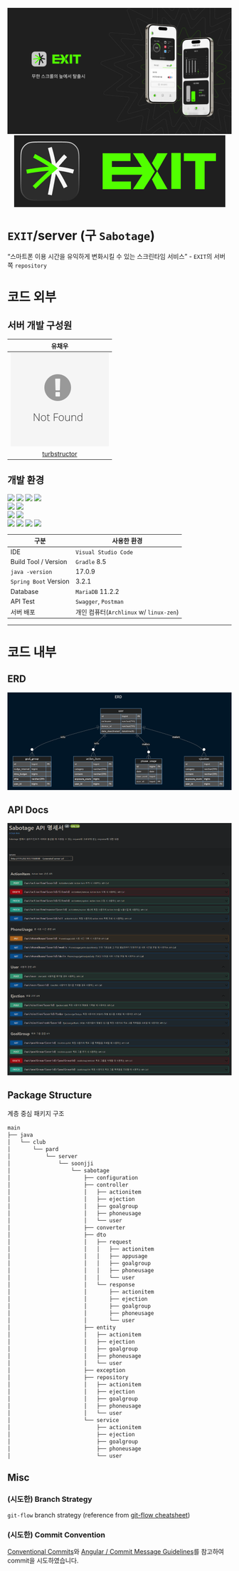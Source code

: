 <p align="center">
    <img src="./assets/exit-startpage.png" />
    <img src="./assets/exit-logo.png" />
</p>


# `EXIT`/server (구 `Sabotage`)
“스마트폰 이용 시간을 유익하게 변화시킬 수 있는 스크린타임 서비스” - `EXIT`의 서버 쪽 `repository`

# 코드 외부

## 서버 개발 구성원
| 유채우 |
| :---: |
| ![](./assets/not-found.png) |
| [turbstructor](https://github.com/turbstructor) |

## 개발 환경
<img src="https://img.shields.io/badge/Java-437291?style=for-the-badge&logo=OpenJDK&logoColor=white"> <img src="https://img.shields.io/badge/Spring Boot-6DB33F?style=for-the-badge&logo=springboot&logoColor=white"> <img src="https://img.shields.io/badge/Gradle-02303A?style=for-the-badge&logo=gradle&logoColor=white"> <img src="https://img.shields.io/badge/Swagger-85EA2D?style=for-the-badge&logo=swagger&logoColor=white"> <br>
<img src="https://img.shields.io/badge/MariaDB-003545?style=for-the-badge&logo=mariadb&logoColor=white"> <img src="https://img.shields.io/badge/Archlinux-1793D1?style=for-the-badge&logo=archlinux&logoColor=white"> <br>
<img src="https://img.shields.io/badge/Visual Studio Code-007ACC?style=for-the-badge&logo=visual studio code&logoColor=white"> <img src="https://img.shields.io/badge/Postman-FF6C37?style=for-the-badge&logo=postman&logoColor=white"> <br>
<img src="https://img.shields.io/badge/Notion-000000?style=for-the-badge&logo=notion&logoColor=white"> <img src="https://img.shields.io/badge/Figma-F24E1E?style=for-the-badge&logo=figma&logoColor=white"> <img src="https://img.shields.io/badge/Mermaid-FF3670?style=for-the-badge&logo=mermaid&logoColor=white"> <img src="https://img.shields.io/badge/Obsidian-7C3AED?style=for-the-badge&logo=obsidian&logoColor=white">

| 구분 | 사용한 환경 |
| --- | --- |
| IDE | `Visual Studio Code` |
| Build Tool / Version | `Gradle` 8.5 |
| `java -version` | 17.0.9 |
| `Spring Boot` Version | 3.2.1 |
| Database | `MariaDB` 11.2.2 |
| API Test | `Swagger`, `Postman` |
| 서버 배포 | 개인 컴퓨터(`Archlinux` w/ `linux-zen`) |

---

# 코드 내부

## ERD
![](./assets/sabotage_server_erd.png)

## API Docs
![](./assets/Sabotage_Server_API_Docs.png)

## Package Structure
계층 중심 패키지 구조
```
main
├── java
│   └── club
│       └── pard
│           └── server
│               └── soonjji
│                   └── sabotage
│                       ├── configuration
│                       ├── controller
│                       │   ├── actionitem
│                       │   ├── ejection
│                       │   ├── goalgroup
│                       │   ├── phoneusage
│                       │   └── user
│                       ├── converter
│                       ├── dto
│                       │   ├── request
│                       │   │   ├── actionitem
│                       │   │   ├── appusage
│                       │   │   ├── goalgroup
│                       │   │   ├── phoneusage
│                       │   │   └── user
│                       │   └── response
│                       │       ├── actionitem
│                       │       ├── ejection
│                       │       ├── goalgroup
│                       │       ├── phoneusage
│                       │       └── user
│                       ├── entity
│                       │   ├── actionitem
│                       │   ├── ejection
│                       │   ├── goalgroup
│                       │   ├── phoneusage
│                       │   └── user
│                       ├── exception
│                       ├── repository
│                       │   ├── actionitem
│                       │   ├── ejection
│                       │   ├── goalgroup
│                       │   ├── phoneusage
│                       │   └── user
│                       └── service
│                           ├── actionitem
│                           ├── ejection
│                           ├── goalgroup
│                           ├── phoneusage
│                           └── user
```

## Misc
### (시도한) Branch Strategy
`git-flow` branch strategy (reference from [git-flow cheatsheet](https://danielkummer.github.io/git-flow-cheatsheet/))

### (시도한) Commit Convention
[Conventional Commits](https://www.conventionalcommits.org/en/v1.0.0/#summary)와 [Angular / Commit Message Guidelines](https://github.com/angular/angular/blob/22b96b9/CONTRIBUTING.md#-commit-message-guidelines)를 참고하여 commit을 시도하였습니다.